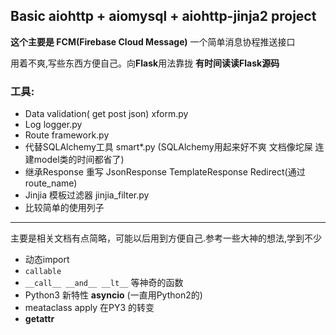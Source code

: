 ## **Basic aiohttp + aiomysql + aiohttp-jinja2 project**
**这个主要是 FCM(Firebase Cloud Message)** 一个简单消息协程推送接口

   
用着不爽,写些东西方便自己。向**Flask**用法靠拢 **有时间读读Flask源码**
### 工具:
 - Data validation( get post json) xform.py
 - Log logger.py
 - Route framework.py
 - 代替SQLAlchemy工具 smart*.py (SQLAlchemy用起来好不爽 文档像坨屎 连建model类的时间都省了)
 - 继承Response 重写 JsonResponse TemplateResponse Redirect(通过route_name)
 - Jinjia 模板过滤器  jinjia_filter.py
 - 比较简单的使用列子
    

----------


主要是相关文档有点简略，可能以后用到方便自己.参考一些大神的想法,学到不少

 - 动态import
 - `callable`
 - `__call__ __and__ __lt__` 等神奇的函数
 - Python3 新特性 **asyncio** (一直用Python2的)
 - meataclass apply 在PY3 的转变
 - __getattr__ 
